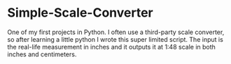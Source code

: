# Simple-Scale-Converter
One of my first projects in Python. I often use a third-party scale converter, so after learning a little python I wrote this super limited script. The input is the real-life measurement in inches and it outputs it at 1:48 scale in both inches and centimeters. 
